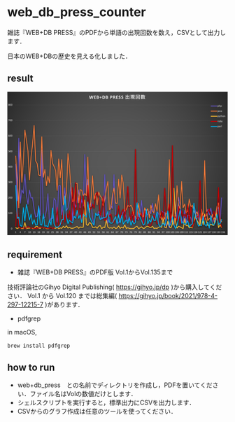 # web_db_press_counter

雑誌『WEB+DB PRESS』のPDFから単語の出現回数を数え，CSVとして出力します．

日本のWEB+DBの歴史を見える化しました．

## result
![webdb](https://github.com/koshikawa/web_db_press_counter/blob/main/web%2Bdb_press_counter.jpg)

## requirement
- 雑誌『WEB+DB PRESS』のPDF版 Vol.1からVol.135まで

技術評論社のGihyo Digital Publishing( https://gihyo.jp/dp )から購入してください．
Vol.1 から Vol.120 までは総集編( https://gihyo.jp/book/2021/978-4-297-12215-7 )があります．

- pdfgrep

in macOS,
```
brew install pdfgrep
```

## how to run
- web+db_press　との名前でディレクトリを作成し，PDFを置いてください．ファイル名はVolの数値だけとします．
- シェルスクリプトを実行すると，標準出力にCSVを出力します．
- CSVからのグラフ作成は任意のツールを使ってください．
